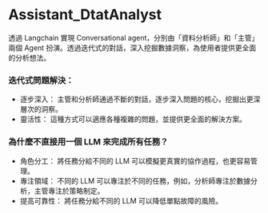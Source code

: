 # Assistant_DtatAnalyst
透過 Langchain 實現 Conversational agent，分別由「資料分析師」和「主管」兩個 Agent 扮演。透過迭代式的對話，深入挖掘數據洞察，為使用者提供更全面的分析想法。

### 迭代式問題解決：

* 逐步深入： 主管和分析師通過不斷的對話，逐步深入問題的核心，挖掘出更深層次的洞察。
* 靈活性： 這種方式可以適應各種複雜的問題，並提供更全面的解決方案。

### 為什麼不直接用一個 LLM 來完成所有任務？

* 角色分工： 將任務分給不同的 LLM 可以模擬更真實的協作過程，也更容易管理。
* 專注領域： 不同的 LLM 可以專注於不同的任務，例如，分析師專注於數據分析，主管專注於策略制定。
* 提高可靠性： 將任務分給不同的 LLM 可以降低單點故障的風險。
